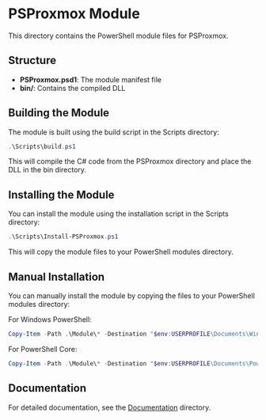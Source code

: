# PSProxmox Module

This directory contains the PowerShell module files for PSProxmox.

## Structure

- **PSProxmox.psd1**: The module manifest file
- **bin/**: Contains the compiled DLL

## Building the Module

The module is built using the build script in the Scripts directory:

```powershell
.\Scripts\build.ps1
```

This will compile the C# code from the PSProxmox directory and place the DLL in the bin directory.

## Installing the Module

You can install the module using the installation script in the Scripts directory:

```powershell
.\Scripts\Install-PSProxmox.ps1
```

This will copy the module files to your PowerShell modules directory.

## Manual Installation

You can manually install the module by copying the files to your PowerShell modules directory:

For Windows PowerShell:
```powershell
Copy-Item -Path .\Module\* -Destination "$env:USERPROFILE\Documents\WindowsPowerShell\Modules\PSProxmox" -Recurse -Force
```

For PowerShell Core:
```powershell
Copy-Item -Path .\Module\* -Destination "$env:USERPROFILE\Documents\PowerShell\Modules\PSProxmox" -Recurse -Force
```

## Documentation

For detailed documentation, see the [Documentation](../Documentation) directory.


